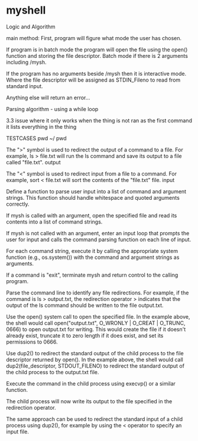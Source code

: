 # myshell

Logic and Algorithm 

main method: 
First, program will figure what mode the user has chosen. 

If program is in batch mode the program will open the file using the open() function and storing the file descriptor. Batch mode if there is 2 arguments including /mysh. 

If the program has no arguments beside /mysh then it is interactive mode. Where the file descriptor will be assigned as STDIN_Fileno to read from standard input. 

Anything else will return an error...

Parsing algorithm - using a while loop 



3.3 issue where it only works when the thing is not ran as the first command it lists everything in the thing

TESTCASES
pwd
~/
pwd

The ">" symbol is used to redirect the output of a command to a file. For example, ls > file.txt will run the ls command and save its output to a file called "file.txt".
output

The "<" symbol is used to redirect input from a file to a command. For example, sort < file.txt will sort the contents of the "file.txt" file.
input


Define a function to parse user input into a list of command and argument strings. This function should handle whitespace and quoted arguments correctly.

If mysh is called with an argument, open the specified file and read its contents into a list of command strings.

If mysh is not called with an argument, enter an input loop that prompts the user for input and calls the command parsing function on each line of input.

For each command string, execute it by calling the appropriate system function (e.g., os.system()) with the command and argument strings as arguments.

If a command is "exit", terminate mysh and return control to the calling program.









Parse the command line to identify any file redirections. For example, if the command is ls > output.txt, the redirection operator > indicates that the output of the ls command should be written to the file output.txt.

Use the open() system call to open the specified file. In the example above, the shell would call open("output.txt", O_WRONLY | O_CREAT | O_TRUNC, 0666) to open output.txt for writing. This would create the file if it doesn't already exist, truncate it to zero length if it does exist, and set its permissions to 0666.

Use dup2() to redirect the standard output of the child process to the file descriptor returned by open(). In the example above, the shell would call dup2(file_descriptor, STDOUT_FILENO) to redirect the standard output of the child process to the output.txt file.

Execute the command in the child process using execvp() or a similar function.

The child process will now write its output to the file specified in the redirection operator.

The same approach can be used to redirect the standard input of a child process using dup2(), for example by using the < operator to specify an input file.